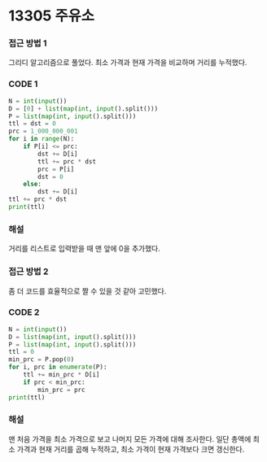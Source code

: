 # 13305 주유소



### 접근 방법 1

그리디 알고리즘으로 풀었다. 최소 가격과 현재 가격을 비교하며 거리를 누적했다.

### CODE 1

```python
N = int(input())
D = [0] + list(map(int, input().split()))
P = list(map(int, input().split()))
ttl = dst = 0
prc = 1_000_000_001
for i in range(N):
    if P[i] <= prc:
        dst += D[i]
        ttl += prc * dst
        prc = P[i]
        dst = 0
    else:
        dst += D[i]
ttl += prc * dst
print(ttl)
```

### 해설

거리를 리스트로 입력받을 때 맨 앞에 0을 추가했다.



### 접근 방법 2

좀 더 코드를 효율적으로 짤 수 있을 것 같아 고민했다.

### CODE 2

```python
N = int(input())
D = list(map(int, input().split()))
P = list(map(int, input().split()))
ttl = 0
min_prc = P.pop(0)
for i, prc in enumerate(P):
    ttl += min_prc * D[i]
    if prc < min_prc:
        min_prc = prc
print(ttl)
```

### 해설

맨 처음 가격을 최소 가격으로 보고 나머지 모든 가격에 대해 조사한다. 일단 총액에 최소 가격과 현재 거리를 곱해 누적하고, 최소 가격이 현재 가격보다 크면 갱신한다.

